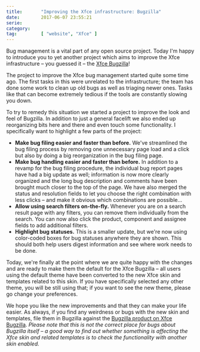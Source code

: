 ```yaml
---
title:       "Improving the Xfce infrastructure: Bugzilla"
date:        2017-06-07 23:55:21
serie:       
category:    
tag:         [ "website", "Xfce" ]
---
```


Bug management is a vital part of any open source project. Today I'm happy to introduce you to yet another project which aims to improve the Xfce infrastructure – you guessed it – the [Xfce Bugzilla](https://bugzilla.xfce.org/)!

The project to improve the Xfce bug management started quite some time ago. The first tasks in this were unrelated to the infrastructure; the team has done some work to clean up old bugs as well as triaging newer ones. Tasks like that can become extremely tedious if the tools are constantly slowing you down.

To try to remedy this situation we started a project to improve the look and feel of Bugzilla. In addition to just a general facelift we also ended up reorganizing bits here and there and even touch some functionality. I specifically want to highlight a few parts of the project:

- **Make bug filing easier and faster than before.** We've streamlined the bug filing process by removing one unnecessary page load and a click but also by doing a big reorganization in the bug filing page.
- **Make bug handling easier and faster than before.** In addition to a revamp for the bug filing procedure, the individual bug report pages have had a big update as well; information is now more clearly organized and the long bug description and comments have been brought much closer to the top of the page. We have also merged the status and resolution fields to let you choose the right combination with less clicks – and make it obvious which combinations are possible...
- **Allow using search filters on-the-fly.** Whenever you are on a search result page with any filters, you can remove them individually from the search. You can now also click the product, component and assignee fields to add additional filters.
- **Highlight bug statuses.** This is a smaller update, but we're now using color-coded boxes for bug statuses anywhere they are shown. This should both help users digest information and see where work needs to be done.

Today, we're finally at the point where we are quite happy with the changes and are ready to make them the default for the Xfce Bugzilla – all users using the default theme have been converted to the new Xfce skin and templates related to this skin. If you have specifically selected any other theme, you will be still using that; if you want to see the new theme, please go change your preferences.

We hope you like the new improvements and that they can make your life easier. As always, if you find any weirdness or bugs with the new skin and templates, file them in Bugzilla against the [Bugzilla product on Xfce Bugzilla](https://bugzilla.xfce.org/buglist.cgi?component=General&list_id=35566&product=bugzilla.xfce.org&resolution=---). *Please note that this is not the correct place for bugs about Bugzilla itself – a good way to find out whether something is affecting the Xfce skin and related templates is to check the functionality with another skin enabled.*
